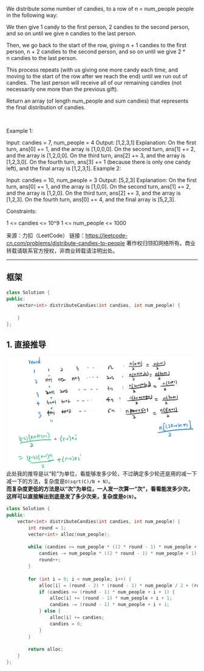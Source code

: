 We distribute some number of candies, to a row of n = num_people people in the following way:

We then give 1 candy to the first person, 2 candies to the second person, and so on until we give n candies to the last person.

Then, we go back to the start of the row, giving n + 1 candies to the first person, n + 2 candies to the second person, and so on until we give 2 * n candies to the last person.

This process repeats (with us giving one more candy each time, and moving to the start of the row after we reach the end) until we run out of candies.  The last person will receive all of our remaining candies (not necessarily one more than the previous gift).

Return an array (of length num_people and sum candies) that represents the final distribution of candies.

 

Example 1:

Input: candies = 7, num_people = 4
Output: [1,2,3,1]
Explanation:
On the first turn, ans[0] += 1, and the array is [1,0,0,0].
On the second turn, ans[1] += 2, and the array is [1,2,0,0].
On the third turn, ans[2] += 3, and the array is [1,2,3,0].
On the fourth turn, ans[3] += 1 (because there is only one candy left), and the final array is [1,2,3,1].
Example 2:

Input: candies = 10, num_people = 3
Output: [5,2,3]
Explanation: 
On the first turn, ans[0] += 1, and the array is [1,0,0].
On the second turn, ans[1] += 2, and the array is [1,2,0].
On the third turn, ans[2] += 3, and the array is [1,2,3].
On the fourth turn, ans[0] += 4, and the final array is [5,2,3].
 

Constraints:

1 <= candies <= 10^9
1 <= num_people <= 1000

来源：力扣（LeetCode）
链接：https://leetcode-cn.com/problems/distribute-candies-to-people
著作权归领扣网络所有。商业转载请联系官方授权，非商业转载请注明出处。
________________________________  
  
## 框架
```cpp
class Solution {
public:
    vector<int> distributeCandies(int candies, int num_people) {

    }
};
```
  
## 1. 直接推导
![deduction](deduction.png)  
此处我的推导是以“轮”为单位，看能够发多少轮，不过确定多少轮还是用的减一下减一下的方法，复杂度是`O(sqrt(C)/N + N)`。  
**而复杂度更低的方法是以“次”为单位，一人发一次算一“次”，看看能发多少次，这样可以直接解出到底是发了多少次来，复杂度是`O(N)`。**  
```cpp
class Solution {
public:
    vector<int> distributeCandies(int candies, int num_people) {
        int round = 1;
        vector<int> alloc(num_people);

        while (candies >= num_people * ((2 * round - 1) * num_people + 1) / 2) {
            candies -= num_people * ((2 * round - 1) * num_people + 1) / 2;
            round++;
        }

        for (int i = 0; i < num_people; i++) {
            alloc[i] = (round - 2) * (round - 1) * num_people / 2 + (round - 1) * (i + 1);
            if (candies >= (round - 1) * num_people + i + 1) {
                alloc[i] += (round - 1) * num_people + i + 1;
                candies -= (round - 1) * num_people + i + 1;
            } else {
                alloc[i] += candies;
                candies = 0;
            }
        }

        return alloc;
    }
};
```